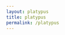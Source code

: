 ```yaml
---
layout: platypus
title: platypus
permalink: /platypus
---
```


<!DOCTYPE html>
<html lang="en">
<head>

</head>
<body>

</body>
</html>
